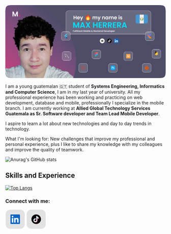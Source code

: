 ![Mobile Developer](https://github.com/codemax120/codemax120/blob/main/presentation_card.png)

I am a young guatemalan 🇬🇹 student of **Systems Engineering, Informatics and Computer Science**, I am in my last year of university. All my professional experience has been working and practicing on web development, database and mobile, professionally I specialize in the mobile branch. I am currently working at **Allied Global Technology Services Guatemala as Sr. Software developer and Team Lead Mobile Developer**. 

I aspire to learn a lot about new technologies and day to day trends in technology. 

What I'm looking for: New challenges that improve my professional and personal experience, plus I like to share my knowledge with my colleagues and improve the quality of teamwork.


![Anurag's GitHub stats](https://github-readme-stats.vercel.app/api?username=codemax120&theme=aura_dark&show_icons=true)

## Skills and Experience
[![Top Langs](https://github-readme-stats.vercel.app/api/top-langs/?username=codemax120&layout=compact&theme=aura_dark)](https://github.com/anuraghazra/github-readme-stats)

<h3 align="left">Connect with me:</h3>
<p align="left">
<a href="https://www.linkedin.com/in/max-herrera/?locale=en_US" target="blank"><img align="center" src="https://github.com/codemax120/codemax120/blob/main/linkedin.png" alt="LinkedIn" /></a>
<a href="https://www.tiktok.com/@codemotionmax" target="blank"><img align="center" src="https://github.com/codemax120/codemax120/blob/main/tiktok.png" alt="LinkedIn" /></a>
